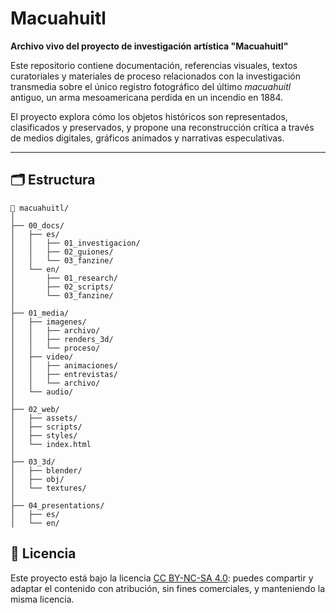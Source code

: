 # Macuahuitl

**Archivo vivo del proyecto de investigación artística "Macuahuitl"**

Este repositorio contiene documentación, referencias visuales, textos curatoriales y materiales de proceso relacionados con la investigación transmedia sobre el único registro fotográfico del último *macuahuitl* antiguo, un arma mesoamericana perdida en un incendio en 1884.

El proyecto explora cómo los objetos históricos son representados, clasificados y preservados, y propone una reconstrucción crítica a través de medios digitales, gráficos animados y narrativas especulativas.

---

## 🗂 Estructura

```
📁 macuahuitl/
│
├── 00_docs/
│   ├── es/
│   │   ├── 01_investigacion/
│   │   ├── 02_guiones/
│   │   └── 03_fanzine/
│   └── en/
│       ├── 01_research/
│       ├── 02_scripts/
│       └── 03_fanzine/
│
├── 01_media/
│   ├── imagenes/
│   │   ├── archivo/
│   │   ├── renders_3d/
│   │   └── proceso/
│   ├── video/
│   │   ├── animaciones/
│   │   ├── entrevistas/
│   │   └── archivo/
│   └── audio/
│
├── 02_web/
│   ├── assets/
│   ├── scripts/
│   ├── styles/
│   └── index.html
│
├── 03_3d/
│   ├── blender/
│   ├── obj/
│   └── textures/
│
├── 04_presentations/
│   ├── es/
│   └── en/
```

## 🧾 Licencia

Este proyecto está bajo la licencia [CC BY-NC-SA 4.0](https://creativecommons.org/licenses/by-nc-sa/4.0/): puedes compartir y adaptar el contenido con atribución, sin fines comerciales, y manteniendo la misma licencia.
